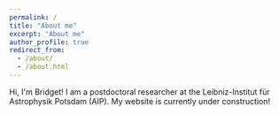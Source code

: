 ```yaml
---
permalink: /
title: "About me"
excerpt: "About me"
author_profile: true
redirect_from: 
  - /about/
  - /about.html
---
```


Hi, I'm Bridget! I am a postdoctoral researcher at the Leibniz-Institut für Astrophysik Potsdam (AIP). My website is currently under construction!